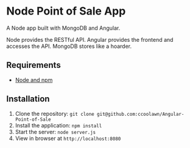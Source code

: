 # Node Point of Sale App

A Node app built with MongoDB and Angular.

Node provides the RESTful API. Angular provides the frontend and accesses the API. MongoDB stores like a hoarder.

## Requirements

- [Node and npm](http://nodejs.org)

## Installation

1. Clone the repository: `git clone git@github.com:ccoolawn/Angular-Point-of-Sale`
2. Install the application: `npm install`
3. Start the server: `node server.js`
4. View in browser at `http://localhost:8080`
